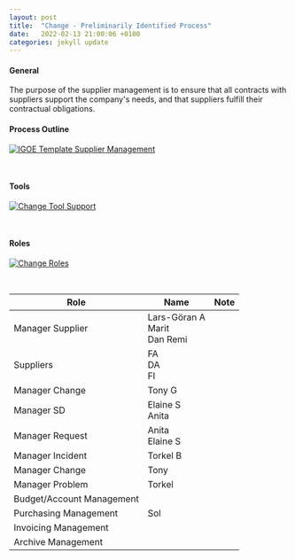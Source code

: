 ```yaml
---
layout: post
title:  "Change - Preliminarily Identified Process"
date:   2022-02-13 21:00:06 +0100
categories: jekyll update
---
```


#### General
The purpose of the supplier management is to ensure that all contracts with suppliers support the company's needs, and that suppliers fulfill their contractual obligations.

#### Process Outline
[![IGOE Template Supplier Management](images/process-supm.png)](/processes/assets/images/process-supm.png)

<br />

#### Tools
[![Change Tool Support](/processes/assets/images/tools-supm.png)](/processes/assets/images/tools-supm.png)

<br />

#### Roles
[![Change Roles](/processes/assets/images/roles-supm.png)](/processes/assets/images/roles-supm.png)



<br />

| Role | Name | Note |
| -- | -- | -- |
| Manager Supplier | Lars-Göran A <br /> Marit  <br /> Dan Remi | |
| Suppliers | FA <br /> DA <br /> FI |  |
| Manager Change | Tony G |  |
| Manager SD | Elaine S  <br /> Anita |  |
| Manager Request | Anita  <br /> Elaine S |  |
| Manager Incident | Torkel B |  |
| Manager Change | Tony |  |
| Manager Problem | Torkel | |
| Budget/Account Management | |
| Purchasing Management | Sol |
| Invoicing Management | |
| Archive Management | |
